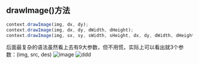 ## drawImage()方法

```js
context.drawImage(img, dx, dy);
context.drawImage(img, dx, dy, dWidth, dHeight);
context.drawImage(img, sx, sy, sWidth, sHeight, dx, dy, dWidth, dHeight);
```
后面最复杂的语法虽然看上去有9大参数，但不用慌，实际上可以看出就3个参数：(img, src, des)
![image](http://note.youdao.com/favicon.ico)
![ddd](http://image.zhangxinxu.com/image/blog/201711/Canvas_drawimage.jpg)



	